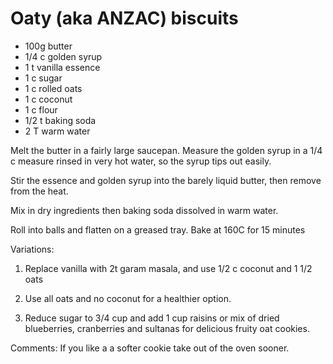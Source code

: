 # Oaty (aka ANZAC) biscuits

* 100g butter
* 1/4 c golden syrup
* 1 t vanilla essence
* 1 c sugar
* 1 c rolled oats
* 1 c coconut
* 1 c flour
* 1/2 t baking soda
* 2 T warm water

Melt the butter in a fairly large saucepan.  Measure the golden syrup in a 1/4 c measure rinsed in very hot water, so the syrup tips out easily.

Stir the essence and golden syrup into the barely liquid butter, then remove from the heat.

Mix in dry ingredients then baking soda dissolved in warm water.

Roll into balls and flatten on a greased tray. 
Bake at 160C for 15 minutes

Variations: 

1. Replace vanilla with 2t garam masala, and use 1/2 c coconut and 1 1/2 oats

2.  Use all oats and no coconut for a healthier option.

3.  Reduce sugar to 3/4 cup and add 1 cup raisins or mix of dried blueberries, cranberries and sultanas for delicious fruity oat cookies.

Comments: If you like a a softer cookie take out of the oven sooner.


